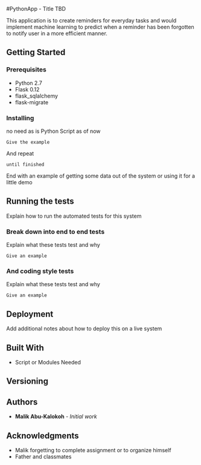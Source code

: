 #PythonApp - Title TBD

This application is to create reminders for everyday tasks and would implement machine learning to predict when a reminder has been forgotten to notify user in a more efficient manner.

## Getting Started



### Prerequisites

* Python 2.7
* Flask 0.12
* flask_sqlalchemy
* flask-migrate

### Installing

no need as is Python Script as of now

```
Give the example
```

And repeat

```
until finished
```

End with an example of getting some data out of the system or using it for a little demo

## Running the tests

Explain how to run the automated tests for this system

### Break down into end to end tests

Explain what these tests test and why

```
Give an example
```

### And coding style tests

Explain what these tests test and why

```
Give an example
```

## Deployment

Add additional notes about how to deploy this on a live system

## Built With

* Script or Modules Needed

## Versioning

## Authors

* **Malik Abu-Kalokoh** - *Initial work*

## Acknowledgments

* Malik forgetting to complete assignment or to organize himself
* Father and classmates
